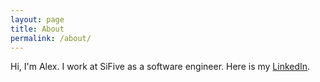 ```yaml
---
layout: page
title: About
permalink: /about/
---
```


Hi, I'm Alex. I work at SiFive as a software engineer.
Here is my [LinkedIn](https://www.linkedin.com/in/jyx1118/).
